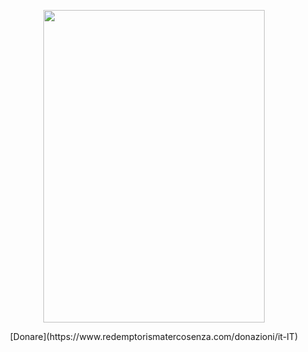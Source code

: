 <div class="container">
<p style="text-align: center;"><img style="display: block; margin-left: auto; margin-right: auto;" src="https://irvin.redemptorismatercosenza.com/doc_hub/1016_Ant.-Magn.-25-dic.png" alt="" width="353.5" height="500" /><a href="https://www.redemptorismatercosenza.com/donazioni/it-IT">
</a></p>


<p align="center">
[Donare](https://www.redemptorismatercosenza.com/donazioni/it-IT)


